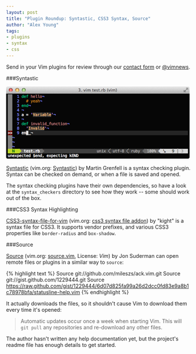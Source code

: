```yaml
---
layout: post
title: "Plugin Roundup: Syntastic, CSS3 Syntax, Source"
author: "Alex Young"
tags:
- plugins
- syntax
- css
---
```


<div class="intro">
Send in your Vim plugins for review through our <a href="/contact.html">contact form</a> or <a href="http://twitter.com/vimnews">@vimnews</a>.
</div>

###Syntastic

![Syntastic screenshot](/images/posts/syntastic.png)

[Syntastic](https://github.com/suderman/source.vim) (vim.org: [Syntastic](http://www.vim.org/scripts/script.php?script_id=2736)) by Martin Grenfell is a syntax checking plugin.  Syntax can be checked on demand, or when a file is saved and opened.

The syntax checking plugins have their own dependencies, so have a look at the `syntax_checkers` directory to see how they work -- some should work out of the box.

###CSS3 Syntax Highlighting

[CSS3-syntax-file-for-vim](https://github.com/kight/CSS3-syntax-file-for-vim) (vim.org: [css3 syntax file addon](http://www.vim.org/scripts/script.php?script_id=3972)) by "kight" is a syntax file for CSS3.  It supports vendor prefixes, and various CSS3 properties like `border-radius` and `box-shadow`.

###Source

[Source](https://github.com/suderman/source.vim) (vim.org: [source.vim](http://www.vim.org/scripts/script.php?script_id=3969), License: _Vim_) by Jon Suderman can open remote files or plugins in a similar way to `source`:

{% highlight text %}
Source git://github.com/mileszs/ack.vim.git
Source git://gist.github.com/1229444.git
Source https://raw.github.com/gist/1229444/6d07d825fa99a26d2dcc0fd83e9a8b1c78978bfa/statusline-help.vim
{% endhighlight %}

It actually downloads the files, so it shouldn't cause Vim to download them every time it's opened:

> Automatic updates occur once a week when starting Vim. This will `git pull` any repositories and re-download any other files.

The author hasn't written any help documentation yet, but the project's readme file has enough details to get started.
